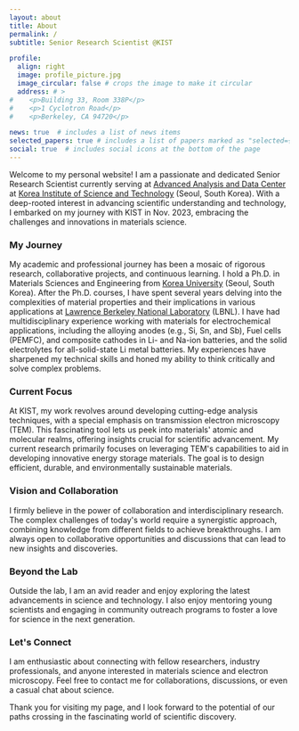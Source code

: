 ```yaml
---
layout: about
title: About
permalink: /
subtitle: Senior Research Scientist @KIST

profile:
  align: right
  image: profile_picture.jpg
  image_circular: false # crops the image to make it circular
  address: # >
#    <p>Building 33, Room 338P</p>
#    <p>1 Cyclotron Road</p>
#    <p>Berkeley, CA 94720</p>

news: true  # includes a list of news items
selected_papers: true # includes a list of papers marked as "selected={true}"
social: true  # includes social icons at the bottom of the page
---
```


Welcome to my personal website! I am a passionate and dedicated Senior Research Scientist currently serving at [Advanced Analysis and Data Center](https://aac.kist.re.kr) at [Korea Institute of Science and Technology](https://www.kist.re.kr) (Seoul, South Korea). With a deep-rooted interest in advancing scientific understanding and technology, I embarked on my journey with KIST in Nov. 2023, embracing the challenges and innovations in materials science.

### My Journey

My academic and professional journey has been a mosaic of rigorous research, collaborative projects, and continuous learning. I hold a Ph.D. in Materials Sciences and Engineering from [Korea University](https://www.korea.ac.kr) (Seoul, South Korea). After the Ph.D. courses, I have spent several years delving into the complexities of material properties and their implications in various applications at [Lawrence Berkeley National Laboratory](https://www.lbl.gov) (LBNL). I have had multidisciplinary experience working with materials for electrochemical applications, including the alloying anodes (e.g., Si, Sn, and Sb), Fuel cells (PEMFC), and composite cathodes in Li- and Na-ion batteries, and the solid electrolytes for all-solid-state Li metal batteries. My experiences have sharpened my technical skills and honed my ability to think critically and solve complex problems.

### Current Focus

At KIST, my work revolves around developing cutting-edge analysis techniques, with a special emphasis on transmission electron microscopy (TEM). This fascinating tool lets us peek into materials' atomic and molecular realms, offering insights crucial for scientific advancement. My current research primarily focuses on leveraging TEM's capabilities to aid in developing innovative energy storage materials. The goal is to design efficient, durable, and environmentally sustainable materials.

### Vision and Collaboration

I firmly believe in the power of collaboration and interdisciplinary research. The complex challenges of today's world require a synergistic approach, combining knowledge from different fields to achieve breakthroughs. I am always open to collaborative opportunities and discussions that can lead to new insights and discoveries.

### Beyond the Lab

Outside the lab, I am an avid reader and enjoy exploring the latest advancements in science and technology. I also enjoy mentoring young scientists and engaging in community outreach programs to foster a love for science in the next generation.

### Let's Connect

I am enthusiastic about connecting with fellow researchers, industry professionals, and anyone interested in materials science and electron microscopy. Feel free to contact me for collaborations, discussions, or even a casual chat about science.

Thank you for visiting my page, and I look forward to the potential of our paths crossing in the fascinating world of scientific discovery.

<!---
Also I have been investigating the relationship between synthesis parameters and the material properties of the reaction product that control the activity and degradations of electrochemical reactions for energy storage materials. 
-->